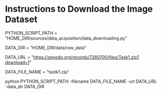 

# Instructions to Download the Image Dataset

PYTHON_SCRIPT_PATH = "HOME_DIR/sources/data_acquisition/data_downloading.py"

DATA_DIR = "HOME_DIR/data/raw_data"

DATA_URL = "https://zenodo.org/records/7260705/files/Task1.zip?download=1"

DATA_FILE_NAME = "tastk1.zip"

python PYTHON_SCRIPT_PATH -filename DATA_FILE_NAME -url DATA_URL -data_dir DATA_DIR


